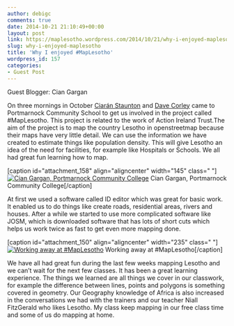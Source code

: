 ```yaml
---
author: debigc
comments: true
date: 2014-10-21 21:10:49+00:00
layout: post
link: https://maplesotho.wordpress.com/2014/10/21/why-i-enjoyed-maplesotho/
slug: why-i-enjoyed-maplesotho
title: 'Why I enjoyed #MapLesotho'
wordpress_id: 157
categories:
- Guest Post
---
```


Guest Blogger: Cian Gargan

On three mornings in October [Ciarán Staunton](https://twitter.com/CiaranStaunton) and [Dave Corley](https://twitter.com/DaCor_ie) came to Portmarnock Community School to get us involved in the project called #MapLesotho. This project is related to the work of Action Ireland Trust.The aim of the project is to map the country Lesotho in openstreetmap because their maps have very little detail. We can use the information we have created to estimate things like population density. This will give Lesotho an idea of the need for facilities, for example like Hospitals or Schools. We all had great fun learning how to map.

[caption id="attachment_158" align="aligncenter" width="145" class=" "][![Cian Gargan, Portmarnock Community College](https://maplesotho.files.wordpress.com/2014/10/cian.jpg?w=225)](https://maplesotho.files.wordpress.com/2014/10/cian.jpg) Cian Gargan, Portmarnock Community College[/caption]

At first we used a software called ID editor which was great for basic work. It enabled us to do things like create roads, residential areas, rivers and houses. After a while we started to use more complicated software like JOSM, which is downloaded software that has lots of short cuts which helps us work twice as fast to get even more mapping done.

[caption id="attachment_150" align="aligncenter" width="235" class=" "][![Working away at #MapLesotho](https://maplesotho.files.wordpress.com/2014/10/20141016_085557.jpg?w=300)](https://maplesotho.files.wordpress.com/2014/10/20141016_085557.jpg) Working away at #MapLesotho[/caption]

We have all had great fun during the last few weeks mapping Lesotho and we can’t wait for the next few classes. It has been a great learning experience. The things we learned are all things we cover in our classwork, for example the difference between lines, points and polygons is something covered in geometry. Our Geography knowledge of Africa is also increased in the conversations we had with the trainers and our teacher Niall FitzGerald who likes Lesotho. My class keep mapping in our free class time and some of us do mapping at home.
